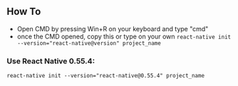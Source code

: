## How To
* Open CMD by pressing Win+R on your keyboard and type "cmd"
* once the CMD opened, copy this or type on your own ```react-native init --version="react-native@version" project_name ```
### Use React Native 0.55.4: 
```
react-native init --version="react-native@0.55.4" project_name
```

